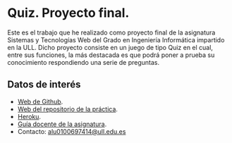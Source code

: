 # Quiz. Proyecto final.

Este es el trabajo que he realizado como proyecto final de la asignatura Sistemas y Tecnologías Web del Grado en Ingeniería Informática impartido en la ULL. Dicho proyecto consiste en un juego de tipo Quiz en el cual, entre sus funciones, la más destacada es que podrá poner a prueba su conocimiento respondiendo una serie de preguntas.

## Datos de interés

- [Web de Github](http://alu0100697414.github.io/).
- [Web del repositorio de la práctica](https://github.com/alu0100697414/SYTW_proyectoFinal).
- [Heroku](https://finalquizull.herokuapp.com/).
- [Guía docente de la asignatura](http://eguia.ull.es/etsii/query.php?codigo=139264512).
- Contacto: alu0100697414@ull.edu.es
